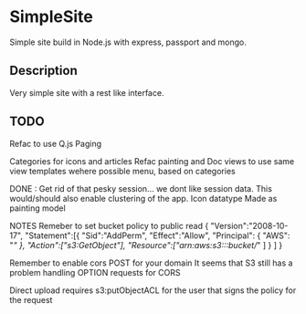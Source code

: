 SimpleSite
============

Simple site build in Node.js with express, passport and mongo.

Description
-------------
Very simple site with a rest like interface. 


TODO
------
Refac to use Q.js
Paging 

Categories for icons and articles
Refac painting and Doc views to use same view templates wehere possible
menu, based on categories



DONE : 
Get rid of that pesky session... we dont like session data. 
    This would/should also enable clustering of the app.
Icon datatype
    Made as painting model    


NOTES
Remeber to set bucket policy to public read 
{
  "Version":"2008-10-17",
  "Statement":[{
    "Sid":"AddPerm",
        "Effect":"Allow",
      "Principal": {
            "AWS": "*"
         },
      "Action":["s3:GetObject"],
      "Resource":["arn:aws:s3:::bucket/*"
      ]
    }
  ]
}

Remember to enable cors <AllowedMethod>POST</AllowedMethod> for your domain
    It seems that S3 still has a problem handling OPTION requests for CORS

Direct upload requires s3:putObjectACL for the user that signs the policy for the request   